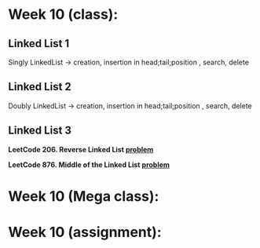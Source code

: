 # Week 10 (class):

## Linked List 1

Singly LinkedList -> creation, insertion in head;tail;position , search, delete

## Linked List 2

Doubly LinkedList -> creation, insertion in head;tail;position , search, delete

## Linked List 3

**LeetCode 206. Reverse Linked List [problem](https://leetcode.com/problems/reverse-linked-list/)**

**LeetCode 876. Middle of the Linked List [problem](https://leetcode.com/problems/middle-of-the-linked-list/)**

# Week 10 (Mega class):

# Week 10 (assignment):
